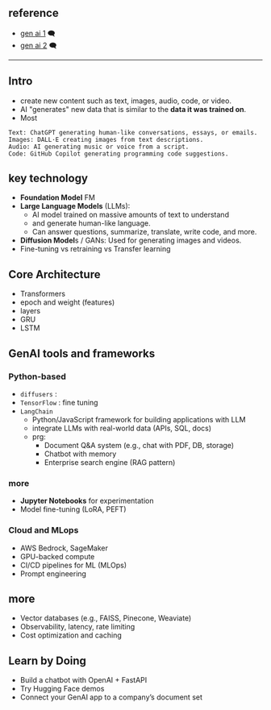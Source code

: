 ## reference
- [gen ai 1](https://chatgpt.com/c/685dfae8-a808-800d-bc8c-4d992926601d) 🗨️
- [gen ai 2](https://chatgpt.com/c/685e3233-8420-800d-a08a-2cd8b933dad6) 🗨️

--- 

## Intro
- create new content such as text, images, audio, code, or video.
- AI "generates" new data that is similar to the **data it was trained on**.
- Most 
```
Text: ChatGPT generating human-like conversations, essays, or emails.
Images: DALL·E creating images from text descriptions.
Audio: AI generating music or voice from a script.
Code: GitHub Copilot generating programming code suggestions.
```
## key technology
- **Foundation Model** FM
- **Large Language Models** (LLMs): 
  - AI model trained on massive amounts of text to understand 
  - and generate human-like language.
  - Can answer questions, summarize, translate, write code, and more.
- **Diffusion Model**s / GANs: Used for generating images and videos.
- Fine-tuning vs retraining vs Transfer learning

## Core Architecture
- Transformers
- epoch and weight (features)
- layers
- GRU
- LSTM

## GenAI tools and frameworks
### Python-based
- `diffusers` : 
- `TensorFlow` : fine tuning
- `LangChain` 
    - Python/JavaScript framework for building applications with LLM
    - integrate LLMs with real-world data (APIs, SQL, docs)
    - prg:
        - Document Q&A system (e.g., chat with PDF, DB, storage)
        - Chatbot with memory
        - Enterprise search engine (RAG pattern)
  
### more
- **Jupyter Notebooks** for experimentation
- Model fine-tuning (LoRA, PEFT)

### Cloud and MLops
- AWS Bedrock, SageMaker
- GPU-backed compute
- CI/CD pipelines for ML (MLOps)
- Prompt engineering

## more
- Vector databases (e.g., FAISS, Pinecone, Weaviate)
- Observability, latency, rate limiting
- Cost optimization and caching

## Learn by Doing
- Build a chatbot with OpenAI + FastAPI
- Try Hugging Face demos
- Connect your GenAI app to a company’s document set



